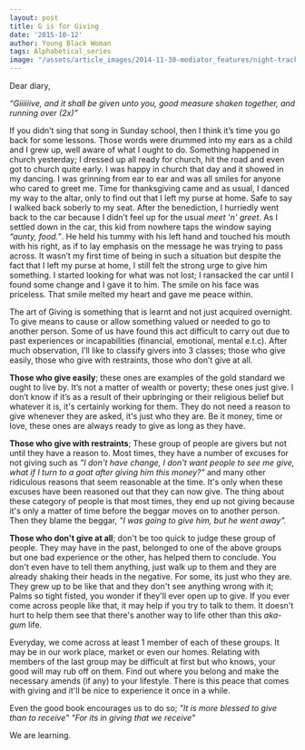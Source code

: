 ```yaml
---
layout: post
title: G is for Giving
date: '2015-10-12'
author: Young Black Woman
tags: Alphabetical_series
image: "/assets/article_images/2014-11-30-mediator_features/night-track.JPG"
---
```


Dear diary,

*“Giiiiiive, and it shall be given unto you,
good measure shaken together,
and running over (2x)”*

If you didn’t sing that song in Sunday school, then I think it’s time you go back for some lessons. Those words were drummed into my ears as a child and I grew up, well aware of what I ought to do. Something happened in church yesterday; I dressed up all ready for church, hit the road and even got to church quite early. I was happy in church that day and it showed in my dancing. I was grinning from ear to ear and was all smiles for anyone who cared to greet me. Time for thanksgiving came and as usual, I danced my way to the altar, only to find out that I left my purse at home. Safe to say I walked back soberly to my seat. After the benediction, I hurriedly went back to the car because I didn’t feel up for the usual *meet 'n' greet*. As I settled down in the car, this kid from nowhere taps the window saying *“aunty, food.”*. He held his tummy with his left hand and touched his mouth with his right, as if to lay emphasis on the message he was trying to pass across. It wasn’t my first time of being in such a situation but despite the fact that I left my purse at home, I still felt the strong urge to give him something. I started looking for what was not lost; I ransacked the car until I found some change and I gave it to him. The smile on his face was priceless. That smile melted my heart and gave me peace within.

The art of Giving is something that is learnt and not just acquired overnight. To give means to cause or allow something valued or needed to go to another person. Some of us have found this act difficult to carry out due to past experiences or incapabilities  (financial, emotional, mental e.t.c). After much observation, I’ll like to classify givers into 3 classes; those who give easily, those who give with restraints, those who don’t give at all.

**Those who give easily**; these ones are examples of the gold standard we ought to live by. It’s not a matter of wealth or poverty; these ones just give. I don’t know if it’s as a result of their upbringing or their religious belief but whatever it is, it's certainly working for them. They do not need a reason to give whenever they are asked, it's just who they are. Be it money, time or love, these ones are always ready to give as long as they have.

**Those who give with restraints**; These group of people are givers but not until they have a reason to. Most times, they have a number of excuses for not giving such as *"I don't have change, I don't want people to see me give, what if I turn to a goat after giving him this money?"* and many other ridiculous reasons that seem reasonable at the time. It's only when these excuses have been reasoned out that they can now give. The thing about these category of people is that most times, they end up not giving because it's only a matter of time before the beggar moves on to another person. Then they blame the beggar, *"I was going to give him, but he went away".*

**Those who don't give at all**; don't be too quick to judge these group of people. They may have in the past, belonged to one of the above groups but one bad experience or the other, has helped them to conclude. You don't even have to tell them anything, just walk up to them and they are already shaking their heads in the negative. For some, its just who they are. They grew up to be like that and they don't see anything wrong with it; Palms so tight fisted, you wonder if they'll ever open up to give. If you ever come across people like that, it may help if you try to talk to them. It doesn't hurt to help them see that there's another way to life other than this *aka-gum* life.

Everyday, we come across at least 1 member of each of these groups. It may be in our work place, market or even our homes. Relating with members of the last group may be difficult at first but who knows, your good will may rub off on them. Find out where you belong and make the necessary amends (if any) to your lifestyle. There is this peace that comes with giving and it'll be nice to experience it once in a while.

Even the good book encourages us to do so;
*"It is more blessed to give than to receive"*
*"For its in giving that we receive"*

We are learning.
